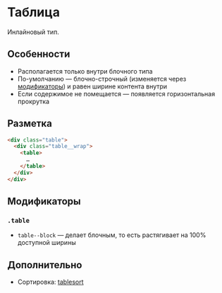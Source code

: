 # Таблица

Инлайновый тип.

## Особенности

* Располагается только внутри блочного типа
* По-умолчанию — блочно-строчный (изменяется через [модификаторы](#Модификаторы)) и равен ширине контента внутри
* Если содержимое не помещается — появляется горизонтальная прокрутка

## Разметка

```html
<div class="table">
  <div class="table__wrap">
    <table>
      …
    </table>
  </div>
</div>
```

## Модификаторы

### `.table`

* `table--block` — делает блочным, то есть растягивает на 100% доступной ширины

## Дополнительно

* Сортировка: [tablesort](https://github.com/tristen/tablesort)
